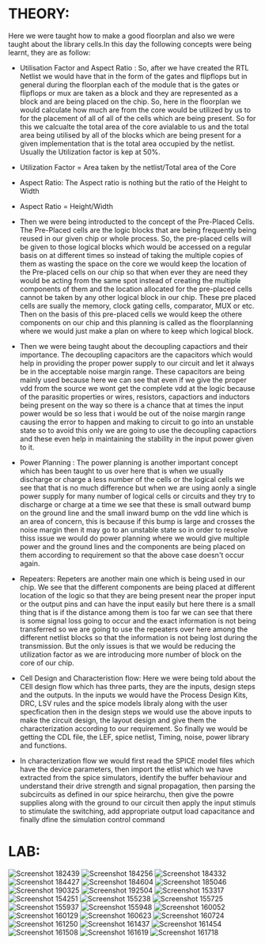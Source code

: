 # THEORY:
Here we were taught how to make a good floorplan and also we were taught about the library cells.In this day the following concepts were being learnt, they are as follow:
- Utilisation Factor and Aspect Ratio : So, after we have created the RTL Netlist we would have that in the form of the gates and flipflops but in general during the floorplan each of the module that is the gates or flipflops or mux are taken as a block and they are represented as a block and are being placed on the chip. So, here in the floorplan we would calculate how much are from the core would be utilized by us to for the placement of all of all of the cells which are being present. So for this we calcualte the total area of the core avialable to us and the total area being utilised by all of the blocks which are being present for a given implementation that is the total area occupied by the netlist. Usually the Utilization factor is kep at 50%.
  
- Utilization Factor = Area taken by the netlist/Total area of the Core
  
- Aspect Ratio: The Aspect ratio is nothing but the ratio of the Height to Width
- Aspect Ratio = Height/Width

- Then we were being introducted to the concept of the Pre-Placed Cells. The Pre-Placed cells are the logic blocks that are being frequently being reused in our given chip or whole process. So, the pre-placed cells will be given to those logical blocks which would be accessed on a regular basis on at different times so instead of taking the multiple copies of them as wasting the space on the core we would keep the location of the Pre-placed cells on our chip so that when ever they are need they would be acting from the same spot instead of creating the multiple components of them and the location allocated for the pre-placed cells cannot be taken by any other logical block in our chip. These pre placed cells are sually the memory, clock gating cells, comparator, MUX or etc. Then on the basis of this pre-placed cells we would keep the othere components on our chip and this planning is called as the floorplanning where we would just make a plan on where to keep which logical block.

- Then we were being taught about the decoupling capactiors and their importance. The decoupling capacitors are the capacitors which would help in providing the proper power supply to our circuit and let it always be in the acceptable noise margin range. These capacitors are being mainly used because here we can see that even if we give the proper vdd from the source we wont get the complete vdd at the logic because of the parasitic properties or wires, resistors, capactiors and inductors being present on the way so there is a chance that at times the input power would be so less that i would be out of the noise margin range causing the error to happen and making to circuit to go into an unstable state so to avoid this only we are going to use the decoupling capactiors and these even help in maintaining the stability in the input power given to it.

- Power Planning : The power planning is another important concept which has been taught to us over here that is when we usually discharge or charge a less number of the cells or the logical cells we see that that is no much difference but when we are using aonly a single power supply for many number of logical cells or circuits and they try to discharge or charge at a time we see that these is small outward bump on the ground line and the small inward bump on the vdd line which is an area of concern, this is because if this bump is large and crosses the noise margin then it may go to an unstable state so in order to resolve thiss issue we would do power planning where we would give multiple power and the ground lines and the components are being placed on them according to requirement so that the above case doesn't occur again.

- Repeaters: Repeters are another main one which is being used in our chip. We see that the different components are being placed at different location of the logic so that they are being present near the proper input or the output pins and can have the input easily but here there is a small thing that is if the distance among them is too far we can see that there is some signal loss going to occur and the exact information is not being transferred so we are going to use the repeaters over here among the different netlist blocks so that the information is not being lost during the transmission. But the only issues is that we would be reducing the utilization factor as we are introducing more number of block on the core of our chip.

- Cell Design and Characteristion flow: Here we were being told about the CEll design flow which has three parts, they are the inputs, design steps and the outputs. In the inputs we would have the Process Design Kits, DRC, LSV rules and the spice models libraly along with the user specfication then in the design steps we would use the above inputs to make the circuit design, the layout design and give them the characterization according to our requirement. So finally we would be getting the CDL file, the LEF, spice netlist, Timing, noise, power library and functions.

- In characterization flow we would first read the SPICE model files which have the device parameters, then import the etlist which we have extracted from the spice simulators, identify the buffer behaviour and understand their drive strength and signal propagation, then parsing the subcircuits as defined in our spice heirarchu, then give the powre supplies along with the ground to our circuit then apply the input stimuls to stimulate the switching, add appropriate output load capacitance and finally dfine the simulation control command

# LAB:
![Screenshot 182439](https://raw.githubusercontent.com/GNarendraVarma/VSDNASSCOM---Digital-VLSI-SoC-design-and-planning/master/2/Screenshot%202025-06-20%20182439.png)
![Screenshot 184256](https://raw.githubusercontent.com/GNarendraVarma/VSDNASSCOM---Digital-VLSI-SoC-design-and-planning/master/2/Screenshot%202025-06-20%20184256.png)
![Screenshot 184332](https://raw.githubusercontent.com/GNarendraVarma/VSDNASSCOM---Digital-VLSI-SoC-design-and-planning/master/2/Screenshot%202025-06-20%20184332.png)
![Screenshot 184427](https://raw.githubusercontent.com/GNarendraVarma/VSDNASSCOM---Digital-VLSI-SoC-design-and-planning/master/2/Screenshot%202025-06-20%20184427.png)
![Screenshot 184604](https://raw.githubusercontent.com/GNarendraVarma/VSDNASSCOM---Digital-VLSI-SoC-design-and-planning/master/2/Screenshot%202025-06-20%20184604.png)
![Screenshot 185046](https://raw.githubusercontent.com/GNarendraVarma/VSDNASSCOM---Digital-VLSI-SoC-design-and-planning/master/2/Screenshot%202025-06-20%20185046.png)
![Screenshot 190325](https://raw.githubusercontent.com/GNarendraVarma/VSDNASSCOM---Digital-VLSI-SoC-design-and-planning/master/2/Screenshot%202025-06-20%20190325.png)
![Screenshot 192504](https://raw.githubusercontent.com/GNarendraVarma/VSDNASSCOM---Digital-VLSI-SoC-design-and-planning/master/2/Screenshot%202025-06-20%20192504.png)
![Screenshot 153317](https://raw.githubusercontent.com/GNarendraVarma/VSDNASSCOM---Digital-VLSI-SoC-design-and-planning/master/2/Screenshot%202025-06-23%20153317.png)
![Screenshot 154251](https://raw.githubusercontent.com/GNarendraVarma/VSDNASSCOM---Digital-VLSI-SoC-design-and-planning/master/2/Screenshot%202025-06-23%20154251.png)
![Screenshot 155238](https://raw.githubusercontent.com/GNarendraVarma/VSDNASSCOM---Digital-VLSI-SoC-design-and-planning/master/2/Screenshot%202025-06-23%20155238.png)
![Screenshot 155725](https://raw.githubusercontent.com/GNarendraVarma/VSDNASSCOM---Digital-VLSI-SoC-design-and-planning/master/2/Screenshot%202025-06-23%20155725.png)
![Screenshot 155937](https://raw.githubusercontent.com/GNarendraVarma/VSDNASSCOM---Digital-VLSI-SoC-design-and-planning/master/2/Screenshot%202025-06-23%20155937.png)
![Screenshot 155948](https://raw.githubusercontent.com/GNarendraVarma/VSDNASSCOM---Digital-VLSI-SoC-design-and-planning/master/2/Screenshot%202025-06-23%20155948.png)
![Screenshot 160052](https://raw.githubusercontent.com/GNarendraVarma/VSDNASSCOM---Digital-VLSI-SoC-design-and-planning/master/2/Screenshot%202025-06-23%20160052.png)
![Screenshot 160129](https://raw.githubusercontent.com/GNarendraVarma/VSDNASSCOM---Digital-VLSI-SoC-design-and-planning/master/2/Screenshot%202025-06-23%20160129.png)
![Screenshot 160623](https://raw.githubusercontent.com/GNarendraVarma/VSDNASSCOM---Digital-VLSI-SoC-design-and-planning/master/2/Screenshot%202025-06-23%20160623.png)
![Screenshot 160724](https://raw.githubusercontent.com/GNarendraVarma/VSDNASSCOM---Digital-VLSI-SoC-design-and-planning/master/2/Screenshot%202025-06-23%20160724.png)
![Screenshot 161250](https://raw.githubusercontent.com/GNarendraVarma/VSDNASSCOM---Digital-VLSI-SoC-design-and-planning/master/2/Screenshot%202025-06-23%20161250.png)
![Screenshot 161437](https://raw.githubusercontent.com/GNarendraVarma/VSDNASSCOM---Digital-VLSI-SoC-design-and-planning/master/2/Screenshot%202025-06-23%20161437.png)
![Screenshot 161454](https://raw.githubusercontent.com/GNarendraVarma/VSDNASSCOM---Digital-VLSI-SoC-design-and-planning/master/2/Screenshot%202025-06-23%20161454.png)
![Screenshot 161508](https://raw.githubusercontent.com/GNarendraVarma/VSDNASSCOM---Digital-VLSI-SoC-design-and-planning/master/2/Screenshot%202025-06-23%20161508.png)
![Screenshot 161619](https://raw.githubusercontent.com/GNarendraVarma/VSDNASSCOM---Digital-VLSI-SoC-design-and-planning/master/2/Screenshot%202025-06-23%20161619.png)
![Screenshot 161718](https://raw.githubusercontent.com/GNarendraVarma/VSDNASSCOM---Digital-VLSI-SoC-design-and-planning/master/2/Screenshot%202025-06-23%20161718.png)


